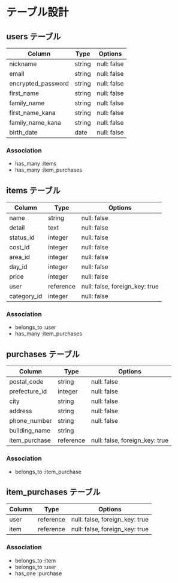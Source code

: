 # テーブル設計

## users テーブル

| Column             | Type    | Options     |
| ------------------ | ------- | ----------- |
| nickname           | string  | null: false |
| email              | string  | null: false |
| encrypted_password | string  | null: false |
| first_name         | string  | null: false |
| family_name        | string  | null: false |
| first_name_kana    | string  | null: false |
| family_name_kana   | string  | null: false |
| birth_date         | date    | null: false |


### Association

- has_many :items
- has_many :item_purchases


## items テーブル

| Column      | Type      | Options                        |
| ----------- | --------- | ------------------------------ |
| name        | string    | null: false                    |
| detail      | text      | null: false                    |
| status_id   | integer   | null: false                    |
| cost_id     | integer   | null: false                    |
| area_id     | integer   | null: false                    |
| day_id      | integer   | null: false                    |
| price       | integer   | null: false                    |
| user        | reference | null: false, foreign_key: true |
| category_id | integer   | null: false                    |

### Association

- belongs_to :user
- has_many :item_purchases


## purchases テーブル

| Column         | Type      | Options                        |
| -------------- | --------- | ------------------------------ |
| postal_code    | string    | null: false                    |
| prefecture_id  | integer   | null: false                    |
| city           | string    | null: false                    |
| address        | string    | null: false                    |
| phone_number   | string    | null: false                    |
| building_name  | string    |                                |
| item_purchase  | reference | null: false, foreign_key: true |

### Association

- belongs_to :item_purchase

## item_purchases テーブル

| Column  | Type       | Options                       |
| --------| ---------- | ----------------------------- |
| user    | reference  | null: false, foreign_key: true|
| item    | reference  | null: false, foreign_key: true|

### Association

- belongs_to :item
- belongs_to :user
- has_one :purchase

